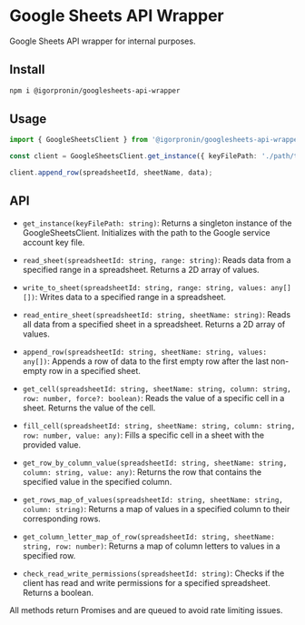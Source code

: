 # Google Sheets API Wrapper

Google Sheets API wrapper for internal purposes.

## Install

```bash
npm i @igorpronin/googlesheets-api-wrapper
```

## Usage

```typescript
import { GoogleSheetsClient } from '@igorpronin/googlesheets-api-wrapper';

const client = GoogleSheetsClient.get_instance({ keyFilePath: './path/to/keyfile.json', isSilent: false });

client.append_row(spreadsheetId, sheetName, data);
```

## API

- `get_instance(keyFilePath: string)`: Returns a singleton instance of the GoogleSheetsClient. Initializes with the path to the Google service account key file.

- `read_sheet(spreadsheetId: string, range: string)`: Reads data from a specified range in a spreadsheet. Returns a 2D array of values.

- `write_to_sheet(spreadsheetId: string, range: string, values: any[][])`: Writes data to a specified range in a spreadsheet.

- `read_entire_sheet(spreadsheetId: string, sheetName: string)`: Reads all data from a specified sheet in a spreadsheet. Returns a 2D array of values.

- `append_row(spreadsheetId: string, sheetName: string, values: any[])`: Appends a row of data to the first empty row after the last non-empty row in a specified sheet.

- `get_cell(spreadsheetId: string, sheetName: string, column: string, row: number, force?: boolean)`: Reads the value of a specific cell in a sheet. Returns the value of the cell.

- `fill_cell(spreadsheetId: string, sheetName: string, column: string, row: number, value: any)`: Fills a specific cell in a sheet with the provided value.

- `get_row_by_column_value(spreadsheetId: string, sheetName: string, column: string, value: any)`: Returns the row that contains the specified value in the specified column.

- `get_rows_map_of_values(spreadsheetId: string, sheetName: string, column: string)`: Returns a map of values in a specified column to their corresponding rows.

- `get_column_letter_map_of_row(spreadsheetId: string, sheetName: string, row: number)`: Returns a map of column letters to values in a specified row.

- `check_read_write_permissions(spreadsheetId: string)`: Checks if the client has read and write permissions for a specified spreadsheet. Returns a boolean.

All methods return Promises and are queued to avoid rate limiting issues.
